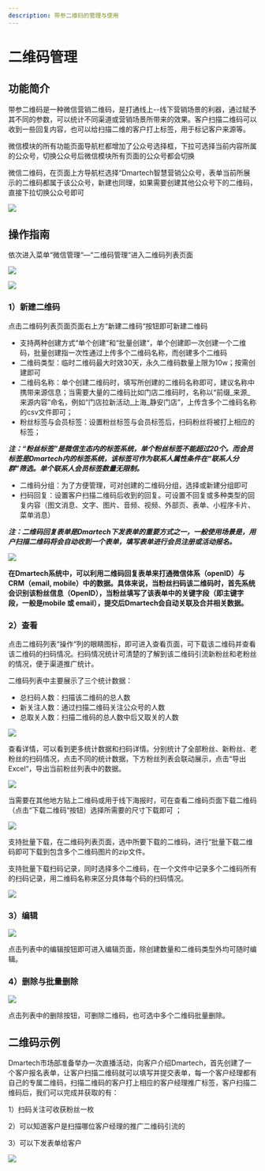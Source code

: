 ```yaml
---
description: 带参二维码的管理与使用
---
```


# 二维码管理

## 功能简介

带参二维码是一种微信营销二维码，是打通线上--线下营销场景的利器，通过赋予其不同的参数，可以统计不同渠道或营销场景所带来的效果。客户扫描二维码可以收到一些回复内容，也可以给扫描二维的客户打上标签，用于标记客户来源等。

微信模块的所有功能页面导航栏都增加了公众号选择框，下拉可选择当前内容所属的公众号，切换公众号后微信模块所有页面的公众号都会切换

微信二维码，在页面上方导航栏选择“Dmartech智慧营销公众号，表单当前所展示的二维码都属于该公众号，新建也同理，如果需要创建其他公众号下的二维码，直接下拉切换公众号即可

![](../.gitbook/assets/image%20%28626%29.png)

## **操作指南**

依次进入菜单“微信管理“—“二维码管理“进入二维码列表页面

![](../.gitbook/assets/image%20%28621%29.png)

![](../.gitbook/assets/image%20%28623%29.png)

### **1）新建二维码**

点击二维码列表页面页面右上方“新建二维码“按钮即可新建二维码

* 支持两种创建方式“单个创建“和“批量创建“，单个创建即一次创建一个二维码，批量创建指一次性通过上传多个二维码名称，而创建多个二维码
* 二维码类型：临时二维码最大时效30天，永久二维码数量上限为10w；按需创建即可
* 二维码名称：单个创建二维码时，填写所创建的二维码名称即可，建议名称中携带来源信息；当需要大量的二维码比如门店二维码时，名称以“前缀\_来源\_来源内容”命名，例如“门店拉新活动\_上海\_静安门店”，上传含多个二维码名称的csv文件即可；
* 粉丝标签与会员标签：设置粉丝标签与会员标签后，扫码粉丝将被打上相应的标签；

_**注：“粉丝标签”是微信生态内的标签系统，单个粉丝标签不能超过20个。而会员标签是Dmartech内的标签系统，该标签可作为联系人属性条件在“联系人分群”筛选。单个联系人会员标签数量无限制。**_

* 二维码分组：为了方便管理，可对创建的二维码分组，选择或新建分组即可
* 扫码回复：设置客户扫描二维码后收到的回复。可设置不回复或多种类型的回复内容（图文消息、文字、图片、音频、视频、外部页、表单、小程序卡片、菜单消息）

_**注：二维码回复表单是Dmartech下发表单的重要方式之一，一般使用场景是，用户扫描二维码将会自动收到一个表单，填写表单进行会员注册或活动报名。**_

![](../.gitbook/assets/image%20%28618%29.png)

**在Dmartech系统中，可以利用二维码回复表单来打通微信体系（openID）与CRM（email, mobile）中的数据。具体来说，当粉丝扫码该二维码时，首先系统会识别该粉丝信息（OpenID），当粉丝填写了该表单中的关键字段（即主键字段，一般是mobile 或 email），提交后Dmartech会自动关联及合并相关数据。** 

### 2）查看

点击二维码列表“操作“列的眼睛图标，即可进入查看页面，可下载该二维码并查看该二维码的扫码情况。扫码情况统计可清楚的了解到该二维码引流新粉丝和老粉丝的情况，便于渠道推广统计。

二维码列表中主要展示了三个统计数据：

* 总扫码人数：扫描该二维码的总人数
* 新关注人数：通过扫描二维码关注公众号的人数
* 总取关人数：扫描二维码的总人数中后又取关的人数

![](../.gitbook/assets/image%20%28615%29.png)

查看详情，可以看到更多统计数据和扫码详情。分别统计了全部粉丝、新粉丝、老粉丝的扫码情况，点击不同的统计数据，下方粉丝列表会联动展示，点击“导出Excel“，导出当前粉丝列表中的数据。

![](../.gitbook/assets/image%20%28596%29.png)

当需要在其他地方贴上二维码或用于线下海报时，可在查看二维码页面下载二维码（点击“下载二维码“按钮）选择所需要的尺寸下载即可 ；

![](../.gitbook/assets/image%20%28349%29.png)

支持批量下载，在二维码列表页面，选中所要下载的二维码，进行“批量下载二维码即可下载到包含多个二维码图片的zip文件。

支持批量下载扫码记录，同时选择多个二维码，在一个文件中记录多个二维码所有的扫码记录，用二维码名称来区分具体每个码的扫码情况。

![](../.gitbook/assets/image%20%28620%29.png)



### 3）编辑

![](../.gitbook/assets/image%20%28597%29.png)

点击列表中的编辑按钮即可进入编辑页面，除创建数量和二维码类型外均可随时编辑。

### 4）删除与批量删除

![](../.gitbook/assets/image%20%28603%29.png)

点击列表中的删除按钮，可删除二维码，也可选中多个二维码批量删除。

## 二维码示例

Dmartech市场部准备举办一次直播活动，向客户介绍Dmartech，首先创建了一个客户报名表单，让客户扫描二维码就可以填写并提交表单，每一个客户经理都有自己的专属二维码，扫描二维码的客户打上相应的客户经理推广标签，客户扫描二维码后，我们可以完成并获取的有：

1）扫码关注可收获粉丝一枚

2）可以知道客户是扫描哪位客户经理的推广二维码引流的

3）可以下发表单给客户

![](../.gitbook/assets/image%20%28380%29.png)

